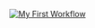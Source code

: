 [![My First Workflow](https://github.com/RambunctiousCookie/MyWorkFlow/actions/workflows/main.yaml/badge.svg)](https://github.com/RambunctiousCookie/MyWorkFlow/actions/workflows/main.yaml)